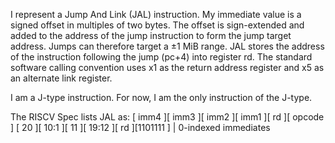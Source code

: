 I represent a Jump And Link (JAL) instruction. My immediate value is a signed offset in multiples of two bytes. The offset is sign-extended and added to the address of the jump instruction to form the jump target address. Jumps can therefore target a ±1 MiB range. JAL stores the address of the instruction following the jump (pc+4) into register rd. The standard software calling convention uses x1 as the return address register and x5 as an alternate link register. 

I am a J-type instruction. For now, I am the only instruction of the J-type.


The RISCV Spec lists JAL as:
[   imm4   ][   imm3   ][   imm2   ][   imm1   ][   rd   ][   opcode   ]
[ 20          ][ 10:1       ][ 11           ][ 19:12     ][   rd   ][1101111    ] | 0-indexed immediates